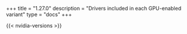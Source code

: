 +++
title = "1.27.0"
description = "Drivers included in each GPU-enabled variant"
type = "docs"
+++

{{< nvidia-versions >}}
